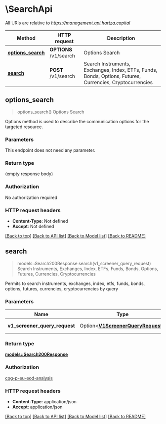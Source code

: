 # \SearchApi

All URIs are relative to *https://management.api.hartza.capital*

Method | HTTP request | Description
------------- | ------------- | -------------
[**options_search**](SearchApi.md#options_search) | **OPTIONS** /v1/search | Options Search
[**search**](SearchApi.md#search) | **POST** /v1/search | Search Instruments, Exchanges, Index, ETFs, Funds, Bonds, Options, Futures, Currencies, Cryptocurrencies



## options_search

> options_search()
Options Search

Options method is used to describe the communication options for the targeted resource.

### Parameters

This endpoint does not need any parameter.

### Return type

 (empty response body)

### Authorization

No authorization required

### HTTP request headers

- **Content-Type**: Not defined
- **Accept**: Not defined

[[Back to top]](#) [[Back to API list]](../README.md#documentation-for-api-endpoints) [[Back to Model list]](../README.md#documentation-for-models) [[Back to README]](../README.md)


## search

> models::Search200Response search(v1_screener_query_request)
Search Instruments, Exchanges, Index, ETFs, Funds, Bonds, Options, Futures, Currencies, Cryptocurrencies

Permits to search instruments, exchanges, index, etfs, funds, bonds, options, futures, currencies, cryptocurrencies by query

### Parameters


Name | Type | Description  | Required | Notes
------------- | ------------- | ------------- | ------------- | -------------
**v1_screener_query_request** | Option<[**V1ScreenerQueryRequest**](V1ScreenerQueryRequest.md)> | Some Description |  |

### Return type

[**models::Search200Response**](Search_200_response.md)

### Authorization

[cog-p-eu-eod-analysis](../README.md#cog-p-eu-eod-analysis)

### HTTP request headers

- **Content-Type**: application/json
- **Accept**: application/json

[[Back to top]](#) [[Back to API list]](../README.md#documentation-for-api-endpoints) [[Back to Model list]](../README.md#documentation-for-models) [[Back to README]](../README.md)


